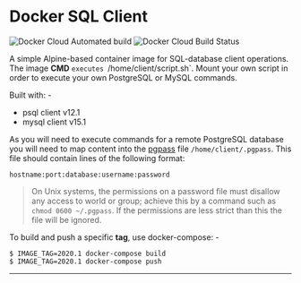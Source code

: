 # Docker SQL Client

![Docker Cloud Automated build](https://img.shields.io/docker/cloud/automated/informaticsmatters/sql-client)
![Docker Cloud Build Status](https://img.shields.io/docker/cloud/build/informaticsmatters/sql-client)

A simple Alpine-based container image for SQL-database client operations.
The image **CMD** `executes `/home/client/script.sh`. Mount your own script
in order to execute your own PostgreSQL or MySQL commands.

Built with: -

- psql client v12.1
- mysql client v15.1

As you will need to execute commands for a remote PostgreSQL database
you will need to map content into the [pgpass] file `/home/client/.pgpass`.
This file should contain lines of the following format:

    hostname:port:database:username:password

>   On Unix systems, the permissions on a password file must disallow any
    access to world or group; achieve this by a command such as
    `chmod 0600 ~/.pgpass`. If the permissions are less strict than this
    the file will be ignored.

To build and push a specific **tag**, use docker-compose: -

    $ IMAGE_TAG=2020.1 docker-compose build
    $ IMAGE_TAG=2020.1 docker-compose push

---

[pgpass]: https://www.postgresql.org/docs/12/libpq-pgpass.html


